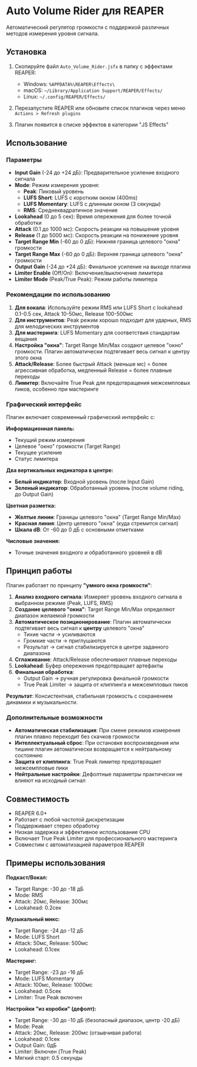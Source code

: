 # Auto Volume Rider для REAPER

Автоматический регулятор громкости с поддержкой различных методов измерения уровня сигнала.

## Установка

1. Скопируйте файл `Auto_Volume_Rider.jsfx` в папку с эффектами REAPER:
   - Windows: `%APPDATA%\REAPER\Effects\`
   - macOS: `~/Library/Application Support/REAPER/Effects/`
   - Linux: `~/.config/REAPER/Effects/`

2. Перезапустите REAPER или обновите список плагинов через меню `Actions > Refresh plugins`

3. Плагин появится в списке эффектов в категории "JS Effects"

## Использование

### Параметры

- **Input Gain** (-24 до +24 дБ): Предварительное усиление входного сигнала
- **Mode**: Режим измерения уровня:
  - **Peak**: Пиковый уровень
  - **LUFS Short**: LUFS с коротким окном (400ms)
  - **LUFS Momentary**: LUFS с длинным окном (3 секунды)
  - **RMS**: Среднеквадратичное значение
- **Lookahead** (0 до 5 сек): Время опережения для более точной обработки
- **Attack** (0.1 до 1000 мс): Скорость реакции на повышение уровня
- **Release** (1 до 5000 мс): Скорость реакции на понижение уровня
- **Target Range Min** (-60 до 0 дБ): Нижняя граница целевого "окна" громкости
- **Target Range Max** (-60 до 0 дБ): Верхняя граница целевого "окна" громкости
- **Output Gain** (-24 до +24 дБ): Финальное усиление на выходе плагина
- **Limiter Enable** (Off/On): Включение/выключение лимитера
- **Limiter Mode** (Peak/True Peak): Режим работы лимитера

### Рекомендации по использованию

1. **Для вокала**: Используйте режим RMS или LUFS Short с lookahead 0.1-0.5 сек, Attack 10-50мс, Release 100-500мс
2. **Для инструментов**: Peak режим хорошо подходит для ударных, RMS для мелодических инструментов
3. **Для мастеринга**: LUFS Momentary для соответствия стандартам вещания
4. **Настройка "окна"**: Target Range Min/Max создают целевое "окно" громкости. Плагин автоматически подтягивает весь сигнал к центру этого окна
5. **Attack/Release**: Более быстрый Attack (меньше мс) = более агрессивная обработка, медленный Release = более плавные переходы
6. **Лимитер**: Включайте True Peak для предотвращения межсемпловых пиков, особенно при мастеринге

### Графический интерфейс

Плагин включает современный графический интерфейс с:

**Информационная панель:**
- Текущий режим измерения
- Целевое "окно" громкости (Target Range)
- Текущее усиление
- Статус лимитера

**Два вертикальных индикатора в центре:**
- **Белый индикатор**: Входной уровень (после Input Gain)
- **Зеленый индикатор**: Обработанный уровень (после volume riding, до Output Gain)

**Цветная разметка:**
- **Желтые линии**: Границы целевого "окна" (Target Range Min/Max)
- **Красная линия**: Центр целевого "окна" (куда стремится сигнал)
- **Шкала dB**: От -60 до 0 дБ с основными отметками

**Числовые значения:**
- Точные значения входного и обработанного уровней в dB

## Принцип работы

Плагин работает по принципу **"умного окна громкости"**:

1. **Анализ входного сигнала**: Измеряет уровень входного сигнала в выбранном режиме (Peak, LUFS, RMS)
2. **Создание целевого "окна"**: Target Range Min/Max определяют диапазон желаемой громкости
3. **Автоматическое позиционирование**: Плагин автоматически подтягивает весь сигнал к **центру** целевого "окна"
   - Тихие части → усиливаются
   - Громкие части → приглушаются
   - Результат → сигнал стабилизируется в центре заданного диапазона
4. **Сглаживание**: Attack/Release обеспечивают плавные переходы
5. **Lookahead**: Буфер опережения предотвращает артефакты
6. **Финальная обработка**: 
   - Output Gain → ручная регулировка финальной громкости
   - True Peak Limiter → защита от клиппинга и межсемпловых пиков

**Результат**: Консистентная, стабильная громкость с сохранением динамики и музыкальности.

### Дополнительные возможности

- **Автоматическая стабилизация**: При смене режимов измерения плагин плавно переходит без скачков громкости
- **Интеллектуальный сброс**: При остановке воспроизведения или тишине плагин автоматически возвращается к нейтральному состоянию
- **Защита от клиппинга**: True Peak лимитер предотвращает межсемпловые пики
- **Нейтральные настройки**: Дефолтные параметры практически не влияют на исходный сигнал

## Совместимость

- REAPER 6.0+
- Работает с любой частотой дискретизации
- Поддерживает стерео обработку
- Низкая задержка и эффективное использование CPU
- Включает True Peak Limiter для профессионального мастеринга
- Совместим с автоматизацией параметров REAPER

## Примеры использования

**Подкаст/Вокал:**
- Target Range: -30 до -18 дБ
- Mode: RMS
- Attack: 20мс, Release: 300мс
- Lookahead: 0.2сек

**Музыкальный микс:**
- Target Range: -24 до -12 дБ  
- Mode: LUFS Short
- Attack: 50мс, Release: 500мс
- Lookahead: 0.1сек

**Мастеринг:**
- Target Range: -23 до -16 дБ
- Mode: LUFS Momentary
- Attack: 100мс, Release: 1000мс
- Lookahead: 0.5сек
- Limiter: True Peak включен

**Настройки "из коробки" (дефолт):**
- Target Range: -30 до -10 дБ (безопасный диапазон, центр -20 дБ)
- Mode: Peak
- Attack: 20мс, Release: 200мс (отзывчивая работа)
- Lookahead: 0.1сек
- Output Gain: 0дБ
- Limiter: Включен (True Peak)
- Мягкий старт: 0.5 секунды
